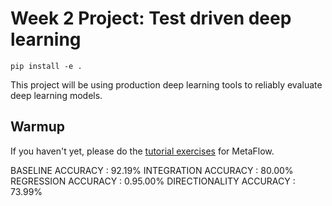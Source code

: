 # Week 2 Project: Test driven deep learning

```
pip install -e .
```

This project will be using production deep learning tools to reliably evaluate deep learning models.

## Warmup

If you haven't yet, please do the [tutorial exercises](https://docs.metaflow.org/getting-started/tutorials) for MetaFlow. 


BASELINE ACCURACY       : 92.19%
INTEGRATION ACCURACY    : 80.00%
REGRESSION ACCURACY     : 0.95.00%
DIRECTIONALITY ACCURACY : 73.99%